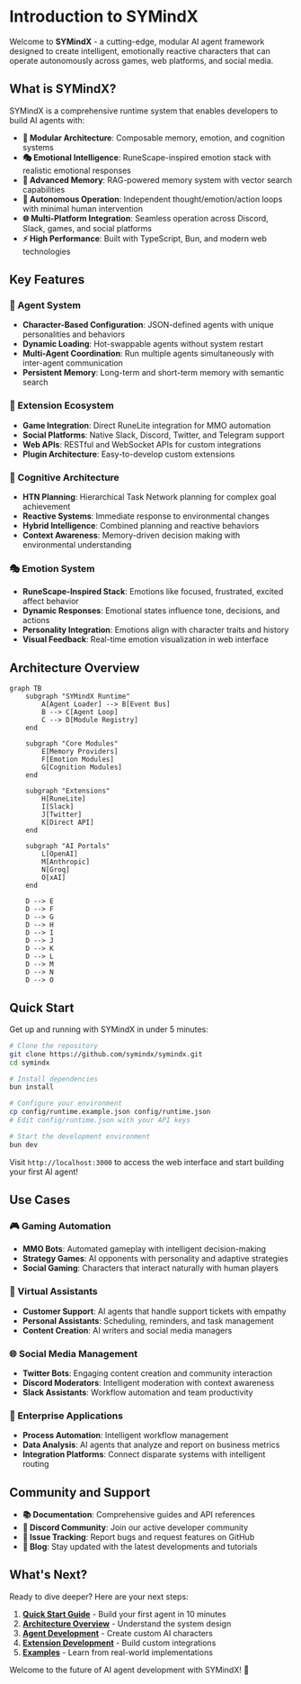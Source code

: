 # Introduction to SYMindX

Welcome to **SYMindX** - a cutting-edge, modular AI agent framework designed to create intelligent, emotionally reactive characters that can operate autonomously across games, web platforms, and social media.

## What is SYMindX?

SYMindX is a comprehensive runtime system that enables developers to build AI agents with:

- **🧩 Modular Architecture**: Composable memory, emotion, and cognition systems
- **🎭 Emotional Intelligence**: RuneScape-inspired emotion stack with realistic emotional responses
- **🧠 Advanced Memory**: RAG-powered memory system with vector search capabilities
- **🔄 Autonomous Operation**: Independent thought/emotion/action loops with minimal human intervention
- **🌐 Multi-Platform Integration**: Seamless operation across Discord, Slack, games, and social platforms
- **⚡ High Performance**: Built with TypeScript, Bun, and modern web technologies

## Key Features

### 🤖 Agent System
- **Character-Based Configuration**: JSON-defined agents with unique personalities and behaviors
- **Dynamic Loading**: Hot-swappable agents without system restart
- **Multi-Agent Coordination**: Run multiple agents simultaneously with inter-agent communication
- **Persistent Memory**: Long-term and short-term memory with semantic search

### 🔌 Extension Ecosystem
- **Game Integration**: Direct RuneLite integration for MMO automation
- **Social Platforms**: Native Slack, Discord, Twitter, and Telegram support
- **Web APIs**: RESTful and WebSocket APIs for custom integrations
- **Plugin Architecture**: Easy-to-develop custom extensions

### 🧠 Cognitive Architecture
- **HTN Planning**: Hierarchical Task Network planning for complex goal achievement
- **Reactive Systems**: Immediate response to environmental changes
- **Hybrid Intelligence**: Combined planning and reactive behaviors
- **Context Awareness**: Memory-driven decision making with environmental understanding

### 🎭 Emotion System
- **RuneScape-Inspired Stack**: Emotions like focused, frustrated, excited affect behavior
- **Dynamic Responses**: Emotional states influence tone, decisions, and actions
- **Personality Integration**: Emotions align with character traits and history
- **Visual Feedback**: Real-time emotion visualization in web interface

## Architecture Overview

```mermaid
graph TB
    subgraph "SYMindX Runtime"
        A[Agent Loader] --> B[Event Bus]
        B --> C[Agent Loop]
        C --> D[Module Registry]
    end
    
    subgraph "Core Modules"
        E[Memory Providers]
        F[Emotion Modules]
        G[Cognition Modules]
    end
    
    subgraph "Extensions"
        H[RuneLite]
        I[Slack]
        J[Twitter]
        K[Direct API]
    end
    
    subgraph "AI Portals"
        L[OpenAI]
        M[Anthropic]
        N[Groq]
        O[xAI]
    end
    
    D --> E
    D --> F
    D --> G
    D --> H
    D --> I
    D --> J
    D --> K
    D --> L
    D --> M
    D --> N
    D --> O
```

## Quick Start

Get up and running with SYMindX in under 5 minutes:

```bash
# Clone the repository
git clone https://github.com/symindx/symindx.git
cd symindx

# Install dependencies
bun install

# Configure your environment
cp config/runtime.example.json config/runtime.json
# Edit config/runtime.json with your API keys

# Start the development environment
bun dev
```

Visit `http://localhost:3000` to access the web interface and start building your first AI agent!

## Use Cases

### 🎮 Gaming Automation
- **MMO Bots**: Automated gameplay with intelligent decision-making
- **Strategy Games**: AI opponents with personality and adaptive strategies
- **Social Gaming**: Characters that interact naturally with human players

### 🤝 Virtual Assistants
- **Customer Support**: AI agents that handle support tickets with empathy
- **Personal Assistants**: Scheduling, reminders, and task management
- **Content Creation**: AI writers and social media managers

### 🌐 Social Media Management
- **Twitter Bots**: Engaging content creation and community interaction
- **Discord Moderators**: Intelligent moderation with context awareness
- **Slack Assistants**: Workflow automation and team productivity

### 🏢 Enterprise Applications
- **Process Automation**: Intelligent workflow management
- **Data Analysis**: AI agents that analyze and report on business metrics
- **Integration Platforms**: Connect disparate systems with intelligent routing

## Community and Support

- **📚 Documentation**: Comprehensive guides and API references
- **💬 Discord Community**: Join our active developer community
- **🐛 Issue Tracking**: Report bugs and request features on GitHub
- **📖 Blog**: Stay updated with the latest developments and tutorials

## What's Next?

Ready to dive deeper? Here are your next steps:

1. **[Quick Start Guide](getting-started/quick-start)** - Build your first agent in 10 minutes
2. **[Architecture Overview](architecture/overview)** - Understand the system design
3. **[Agent Development](guides/agent-development)** - Create custom AI characters
4. **[Extension Development](guides/plugin-development)** - Build custom integrations
5. **[Examples](examples/overview)** - Learn from real-world implementations

Welcome to the future of AI agent development with SYMindX! 🚀